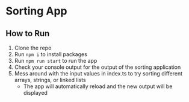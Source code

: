 # Sorting App
## How to Run
1. Clone the repo
2. Run ```npm i``` to install packages
3. Run ```npm run start``` to run the app
4. Check your console output for the output of the sorting application
5. Mess around with the input values in index.ts to try sorting different arrays, strings, or linked lists
   - The app will automatically reload and the new output will be displayed
